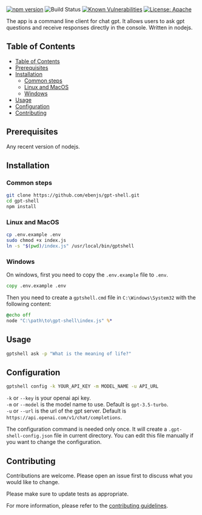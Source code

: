 <!-- Badges section here. -->

[![npm version](https://badge.fury.io/js/@ebenjs%2Fgpt-shell.svg)](https://badge.fury.io/js/@ebenjs%2Fgpt-shell)
![Build Status](https://github.com/ebenjs/gpt-shell/actions/workflows/node.js.yml/badge.svg?branch=develop)
[![Known Vulnerabilities](https://snyk.io/test/github/ebenjs/gpt-shell/badge.svg?targetFile=package.json)](https://snyk.io/test/github/ebenjs/gpt-shell?targetFile=package.json)
[![License: Apache](https://img.shields.io/badge/License-Apache-yellow.svg)](https://opensource.org/licenses/Apache-2.0)

<!-- Description section here. -->

The app is a command line client for chat gpt. It allows users to ask gpt questions and receive responses directly in the console. Written in nodejs.

<!-- Table of contents section here. -->

## Table of Contents

- [Table of Contents](#table-of-contents)
- [Prerequisites](#prerequisites)
- [Installation](#installation)
  - [Common steps](#common-steps)
  - [Linux and MacOS](#linux-and-macos)
  - [Windows](#windows)
- [Usage](#usage)
- [Configuration](#configuration)
- [Contributing](#contributing)

## Prerequisites

Any recent version of nodejs.

<!-- Installation section here. -->

## Installation

### Common steps

```bash
git clone https://github.com/ebenjs/gpt-shell.git
cd gpt-shell
npm install
```

### Linux and MacOS

```bash
cp .env.example .env
sudo chmod +x index.js
ln -s "$(pwd)/index.js" /usr/local/bin/gptshell
```

### Windows

On windows, first you need to copy the `.env.example` file to `.env`.

```cmd
copy .env.example .env
```

Then you need to create a `gptshell.cmd` file in `C:\Windows\System32` with the following content:

```cmd
@echo off
node "C:\path\to\gpt-shell\index.js" %*
```

<!-- Usage section here. -->

## Usage

```bash
gptshell ask -p "What is the meaning of life?"
```

## Configuration

```bash
gptshell config -k YOUR_API_KEY -m MODEL_NAME -u API_URL
```

`-k` or `--key` is your openai api key.  
`-m` or `--model` is the model name to use. Default is `gpt-3.5-turbo`.  
`-u` or `--url` is the url of the gpt server. Default is `https://api.openai.com/v1/chat/completions`.

The configuration command is needed only once. It will create a `.gpt-shell-config.json` file in current directory. You can edit this file manually if you want to change the configuration.

<!-- Contributing section here. -->

## Contributing

Contributions are welcome. Please open an issue first to discuss what you would like to change.

Please make sure to update tests as appropriate.

For more information, please refer to the [contributing guidelines](./CONTRIBUTING.md).
